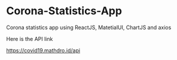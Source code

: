 # Corona-Statistics-App
Corona statistics app using ReactJS, MatetialUI, ChartJS and axios

Here is the API link 

https://covid19.mathdro.id/api
